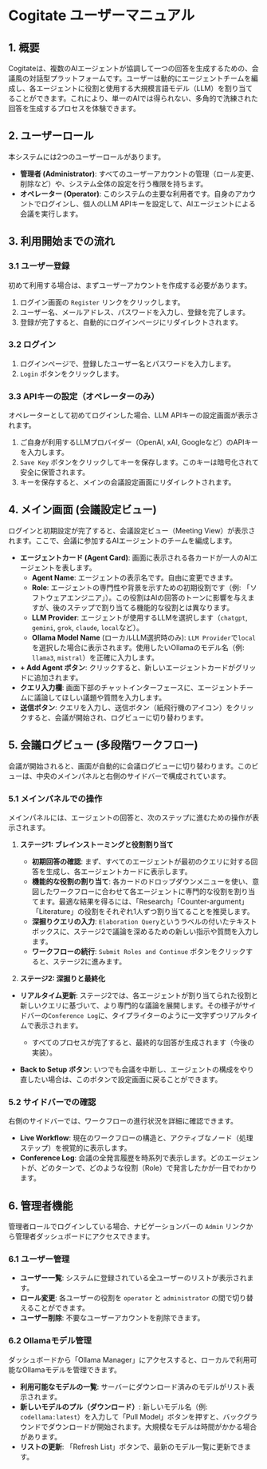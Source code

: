 # Cogitate ユーザーマニュアル

## 1. 概要

Cogitateは、複数のAIエージェントが協調して一つの回答を生成するための、会議風の対話型プラットフォームです。ユーザーは動的にエージェントチームを編成し、各エージェントに役割と使用する大規模言語モデル（LLM）を割り当てることができます。これにより、単一のAIでは得られない、多角的で洗練された回答を生成するプロセスを体験できます。

## 2. ユーザーロール

本システムには2つのユーザーロールがあります。

- **管理者 (Administrator)**: すべてのユーザーアカウントの管理（ロール変更、削除など）や、システム全体の設定を行う権限を持ちます。
- **オペレーター (Operator)**: このシステムの主要な利用者です。自身のアカウントでログインし、個人のLLM APIキーを設定して、AIエージェントによる会議を実行します。

## 3. 利用開始までの流れ

### 3.1 ユーザー登録
初めて利用する場合は、まずユーザーアカウントを作成する必要があります。
1.  ログイン画面の `Register` リンクをクリックします。
2.  ユーザー名、メールアドレス、パスワードを入力し、登録を完了します。
3.  登録が完了すると、自動的にログインページにリダイレクトされます。

### 3.2 ログイン
1.  ログインページで、登録したユーザー名とパスワードを入力します。
2.  `Login` ボタンをクリックします。

### 3.3 APIキーの設定（オペレーターのみ）
オペレーターとして初めてログインした場合、LLM APIキーの設定画面が表示されます。
1.  ご自身が利用するLLMプロバイダー（OpenAI, xAI, Googleなど）のAPIキーを入力します。
2.  `Save Key` ボタンをクリックしてキーを保存します。このキーは暗号化されて安全に保管されます。
3.  キーを保存すると、メインの会議設定画面にリダイレクトされます。

## 4. メイン画面 (会議設定ビュー)

ログインと初期設定が完了すると、会議設定ビュー（Meeting View）が表示されます。ここで、会議に参加するAIエージェントのチームを編成します。

- **エージェントカード (Agent Card)**: 画面に表示される各カードが一人のAIエージェントを表します。
  - **Agent Name**: エージェントの表示名です。自由に変更できます。
  - **Role**: エージェントの専門性や背景を示すための初期役割です（例: 「ソフトウェアエンジニア」）。この役割はAIの回答のトーンに影響を与えますが、後のステップで割り当てる機能的な役割とは異なります。
  - **LLM Provider**: エージェントが使用するLLMを選択します（`chatgpt`, `gemini`, `grok`, `claude`, `local`など）。
  - **Ollama Model Name** (ローカルLLM選択時のみ): `LLM Provider`で`local`を選択した場合に表示されます。使用したいOllamaのモデル名（例: `llama3`, `mistral`）を正確に入力します。
- **+ Add Agent ボタン**: クリックすると、新しいエージェントカードがグリッドに追加されます。
- **クエリ入力欄**: 画面下部のチャットインターフェースに、エージェントチームに議論してほしい議題や質問を入力します。
- **送信ボタン**: クエリを入力し、送信ボタン（紙飛行機のアイコン）をクリックすると、会議が開始され、ログビューに切り替わります。

## 5. 会議ログビュー (多段階ワークフロー)

会議が開始されると、画面が自動的に会議ログビューに切り替わります。このビューは、中央のメインパネルと右側のサイドバーで構成されています。

### 5.1 メインパネルでの操作

メインパネルには、エージェントの回答と、次のステップに進むための操作が表示されます。

1.  **ステージ1: ブレインストーミングと役割割り当て**
    - **初期回答の確認**: まず、すべてのエージェントが最初のクエリに対する回答を生成し、各エージェントカードに表示します。
    - **機能的な役割の割り当て**: 各カードのドロップダウンメニューを使い、意図したワークフローに合わせて各エージェントに専門的な役割を割り当てます。最適な結果を得るには、「Research」「Counter-argument」「Literature」の役割をそれぞれ1人ずつ割り当てることを推奨します。
    - **深掘りクエリの入力**: `Elaboration Query`というラベルの付いたテキストボックスに、ステージ2で議論を深めるための新しい指示や質問を入力します。
    - **ワークフローの続行**: `Submit Roles and Continue` ボタンをクリックすると、ステージ2に進みます。

2.  **ステージ2: 深掘りと最終化**
- **リアルタイム更新**: ステージ2では、各エージェントが割り当てられた役割と新しいクエリに基づいて、より専門的な議論を展開します。その様子がサイドバーの`Conference Log`に、タイプライターのように一文字ずつリアルタイムで表示されます。
    - すべてのプロセスが完了すると、最終的な回答が生成されます（今後の実装）。

- **Back to Setup ボタン**: いつでも会議を中断し、エージェントの構成をやり直したい場合は、このボタンで設定画面に戻ることができます。

### 5.2 サイドバーでの確認

右側のサイドバーでは、ワークフローの進行状況を詳細に確認できます。

- **Live Workflow**: 現在のワークフローの構造と、アクティブなノード（処理ステップ）を視覚的に表示します。
- **Conference Log**: 会議の全発言履歴を時系列で表示します。どのエージェントが、どのターンで、どのような役割（Role）で発言したかが一目でわかります。

## 6. 管理者機能

管理者ロールでログインしている場合、ナビゲーションバーの `Admin` リンクから管理者ダッシュボードにアクセスできます。

### 6.1 ユーザー管理
- **ユーザー一覧**: システムに登録されている全ユーザーのリストが表示されます。
- **ロール変更**: 各ユーザーの役割を `operator` と `administrator` の間で切り替えることができます。
- **ユーザー削除**: 不要なユーザーアカウントを削除できます。

### 6.2 Ollamaモデル管理
ダッシュボードから「Ollama Manager」にアクセスすると、ローカルで利用可能なOllamaモデルを管理できます。
- **利用可能なモデルの一覧**: サーバーにダウンロード済みのモデルがリスト表示されます。
- **新しいモデルのプル（ダウンロード）**: 新しいモデル名（例: `codellama:latest`）を入力して「Pull Model」ボタンを押すと、バックグラウンドでダウンロードが開始されます。大規模なモデルは時間がかかる場合があります。
- **リストの更新**: 「Refresh List」ボタンで、最新のモデル一覧に更新できます。
